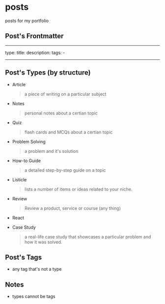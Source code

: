 # posts

posts for my portfolio

## Post's Frontmatter

---

type:
title:
description:
tags: -

---

## Post's Types (by structure)

- Article
  > a piece of writing on a particular subject
- Notes
  > personal notes about a certian topic
- Quiz
  > flash cards and MCQs about a certian topic
- Problem Solving
  > a problem and it's solution
- How-to Guide
  > a detailed step-by-step guide on a topic
- Listicle
  > lists a number of items or ideas related to your niche.
- Review
  > Review a product, service or course (any thing)
- React
  >
- Case Study
  > a real-life case study that showcases a particular problem and how it was solved.

## Post's Tags

- any tag that's not a type

## Notes

- types cannot be tags
